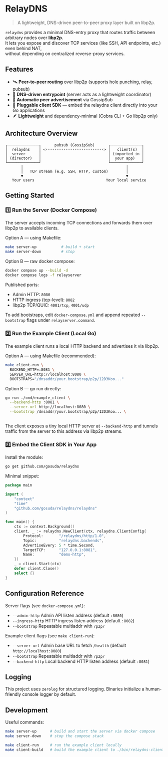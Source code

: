 # RelayDNS
> A lightweight, DNS-driven peer-to-peer proxy layer built on libp2p.

`relaydns` provides a minimal DNS-entry proxy that routes traffic between arbitrary nodes over **libp2p**.  
It lets you expose and discover TCP services (like SSH, API endpoints, etc.) even behind NAT,  
without depending on centralized reverse-proxy services.

## Features

- 🛰 **Peer-to-peer routing** over libp2p (supports hole punching, relay, pubsub)
- 🧩 **DNS-driven entrypoint** (server acts as a lightweight coordinator)
- 🔄 **Automatic peer advertisement** via GossipSub
- 🔌 **Pluggable client SDK** — embed the relaydns client directly into your Go applications
- 🪶 **Lightweight** and dependency-minimal (Cobra CLI + Go libp2p only)

## Architecture Overview

```
┌──────────────┐      pubsub (GossipSub)      ┌──────────────┐
│  relaydns    │ <--------------------------> │   client(s)  │
│  server      │                              │ (imported in │
│ (director)   │                              │  your app)   │
└──────────────┘                              └──────────────┘
       │                                              │
       │   TCP stream (e.g. SSH, HTTP, custom)        │
       ▼                                              ▼
   Your users                                Your local service
```

## Getting Started

### 1️⃣ Run the Server (Docker Compose)

The server accepts incoming TCP connections and forwards them over libp2p to available clients.

Option A — using Makefile:
```bash
make server-up           # build + start
make server-down         # stop
```

Option B — raw docker compose:
```bash
docker compose up --build -d
docker compose logs -f relayserver
```

Published ports:
- Admin HTTP: `8080`
- HTTP ingress (tcp-level): `8082`
- libp2p TCP/QUIC: `4001/tcp`, `4001/udp`

To add bootstraps, edit `docker-compose.yml` and append repeated `--bootstrap` flags under `relayserver.command`.

### 2️⃣ Run the Example Client (Local Go)

The example client runs a local HTTP backend and advertises it via libp2p.

Option A — using Makefile (recommended):
```bash
make client-run \
  BACKEND_HTTP=:8081 \
  SERVER_URL=http://localhost:8080 \
  BOOTSTRAPS="/dnsaddr/your.bootstrap/p2p/12D3Koo..."
```

Option B — go run directly:
```bash
go run ./cmd/example_client \
  --backend-http :8081 \
  --server-url http://localhost:8080 \
  --bootstrap /dnsaddr/your.bootstrap/p2p/12D3Koo... \
  
```

The client exposes a tiny local HTTP server at `--backend-http` and tunnels traffic from the server to this address via libp2p streams.

### 3️⃣ Embed the Client SDK in Your App

Install the module:
```bash
go get github.com/gosuda/relaydns
```

Minimal snippet:
```go
package main

import (
    "context"
    "time"
    "github.com/gosuda/relaydns/relaydns"
)

func main() {
    ctx := context.Background()
    client, _ := relaydns.NewClient(ctx, relaydns.ClientConfig{
        Protocol:       "/relaydns/http/1.0",
        Topic:          "relaydns.backends",
        AdvertiseEvery: 5 * time.Second,
        TargetTCP:      "127.0.0.1:8081",
        Name:           "demo-http",
    })
    _ = client.Start(ctx)
    defer client.Close()
    select {}
}
```

## Configuration Reference

Server flags (see `docker-compose.yml`):
- `--admin-http` Admin API listen address (default `:8080`)
- `--ingress-http` HTTP ingress listen address (default `:8082`)
- `--bootstrap` Repeatable multiaddr with `/p2p/`

Example client flags (see `make client-run`):
- `--server-url` Admin base URL to fetch `/health` (default `http://localhost:8080`)
- `--bootstrap` Repeatable multiaddr with `/p2p/`
- `--backend-http` Local backend HTTP listen address (default `:8081`)

## Logging

This project uses `zerolog` for structured logging. Binaries initialize a human-friendly console logger by default.

## Development

Useful commands:
```bash
make server-up      # build and start the server via docker compose
make server-down    # stop the compose stack

make client-run     # run the example client locally
make client-build   # build the example client to ./bin/relaydns-client
```
